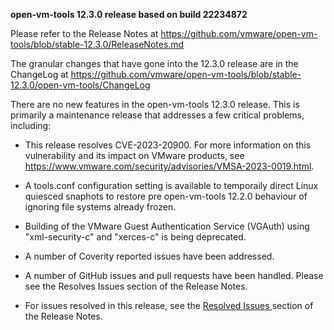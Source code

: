 **open-vm-tools 12.3.0 release based on build 22234872**

Please refer to the Release Notes at https://github.com/vmware/open-vm-tools/blob/stable-12.3.0/ReleaseNotes.md

The granular changes that have gone into the 12.3.0 release are in the ChangeLog at https://github.com/vmware/open-vm-tools/blob/stable-12.3.0/open-vm-tools/ChangeLog

There are no new features in the open-vm-tools 12.3.0 release.  This is primarily a maintenance release that addresses a few critical problems, including:

  - This release resolves CVE-2023-20900. For more information on this vulnerability and its impact on VMware products, see https://www.vmware.com/security/advisories/VMSA-2023-0019.html.
  - A tools.conf configuration setting is available to temporaily direct Linux quiesced snaphots to restore pre open-vm-tools 12.2.0 behaviour of ignoring file systems already frozen.
  - Building of the VMware Guest Authentication Service (VGAuth) using "xml-security-c" and "xerces-c" is being deprecated.
  - A number of Coverity reported issues have been addressed.
  - A number of GitHub issues and pull requests have been handled. Please see the Resolves Issues section of the Release Notes.

- For issues resolved in this release, see the [Resolved Issues ](https://github.com/vmware/open-vm-tools/blob/stable-12.3.0/ReleaseNotes.md#resolved-issues) section of the Release Notes.

